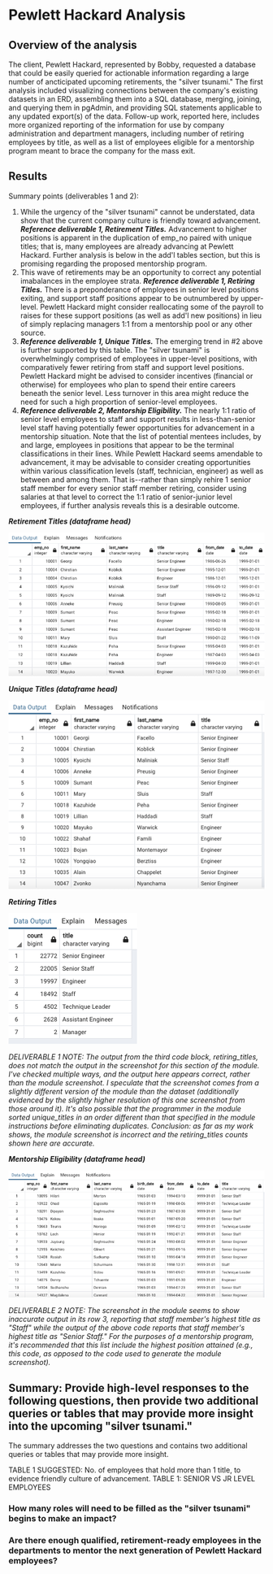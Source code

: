 # Pewlett Hackard Analysis

## Overview of the analysis

The client, Pewlett Hackard, represented by Bobby, requested a database that could be easily queried for actionable information regarding a large number of ancticipated upcoming retirements, the "silver tsunami."  The first analysis included visualizing connections between the company's existing datasets in an ERD, assembling them into a SQL database, merging, joining, and querying them in pgAdmin, and providing SQL statements applicable to any updated export(s) of the data.  Follow-up work, reported here, includes more organized reporting of the information for use by company administration and department managers, including number of retiring employees by title, as well as a list of employees eligible for a mentorship program meant to brace the company for the mass exit.

## Results

Summary points (deliverables 1 and 2):

1. While the urgency of the "silver tsunami" cannot be understated, data show that the current company culture is friendly toward advancement.  ***Reference deliverable 1, Retirement Titles.***  Advancement to higher positions is apparent in the duplication of emp_no paired with unique titles; that is, many employees are already advancing at Pewlett Hackard.  Further analysis is below in the add'l tables section, but this is promising regarding the proposed mentorship program.
2. This wave of retirements may be an opportunity to correct any potential imabalances in the employee strata. ***Reference deliverable 1, Retiring Titles.***  There is a preponderance of employees in senior level positions exiting, and support staff positions appear to be outnumbered by upper-level.  Pewlett Hackard might consider reallocating some of the payroll to raises for these support positions (as well as add'l new positions) in lieu of simply replacing managers 1:1 from a mentorship pool or any other source.
3. ***Reference deliverable 1, Unique Titles.*** The emerging trend in #2 above is further supported by this table.  The "silver tsunami" is overwhelmingly comprised of employees in upper-level positions, with comparatively fewer retiring from staff and support level positions.  Pewlett Hackard might be advised to consider incentives (financial or otherwise) for employees who plan to spend their entire careers beneath the senior level.  Less turnover in this area might reduce the need for such a high proportion of senior-level employees.
4. ***Reference deliverable 2, Mentorship Eligibility.*** The nearly 1:1 ratio of senior level employees to staff and support results in less-than-senior level staff having potentially fewer opportunities for advancement in a mentorship situation.  Note that the list of potential mentees includes, by and large, employees in positions that appear to be the terminal classifications in their lines.  While Pewlett Hackard seems amendable to advancement, it may be advisable to consider creating opportunities within various classification levels (staff, technician, engineer) as well as between and among them.  That is--rather than simply rehire 1 senior staff member for every senior staff member retiring, consider using salaries at that level to correct the 1:1 ratio of senior-junior level employees, if further analysis reveals this is a desirable outcome.

_***Retirement Titles (dataframe head)***_

![Retirement Titles](https://github.com/crkaide/Pewlett-Hackard-Analysis/blob/main/screenshots/screenshot_retirement_titles.png?raw=true)


_***Unique Titles (dataframe head)***_

![Unique Titles](https://github.com/crkaide/Pewlett-Hackard-Analysis/blob/main/screenshots/screenshot_unique_titles.png?raw=true)


_***Retiring Titles***_

![Retiring Titles](https://github.com/crkaide/Pewlett-Hackard-Analysis/blob/main/screenshots/screenshot_retiring_titles.png?raw=true)

_DELIVERABLE 1 NOTE: The output from the third code block, retiring_titles, does not match the output in the screenshot for this section of the module. I've checked multiple ways, and the output here appears correct, rather than the module screenshot. I speculate that the screenshot comes from a slightly different version of the module than the dataset (additionally evidenced by the slightly higher resolution of this one screenshot from those around it). It's also possible that the programmer in the module sorted unique_titles in an order different than that specified in the module instructions before eliminating duplicates. Conclusion: as far as my work shows, the module screenshot is incorrect and the retiring_titles counts shown here are accurate._

_***Mentorship Eligibility (dataframe head)***_

![Mentorship Eligibility](https://github.com/crkaide/Pewlett-Hackard-Analysis/blob/main/screenshots/screenshot_mentorship_eligibilty.png?raw=true)

_DELIVERABLE 2 NOTE: The screenshot in the module seems to show inaccurate output in its row 3, reporting that staff member's highest title as "Staff" while the output of the above code reports that staff member's highest title as "Senior Staff." For the purposes of a mentorship program, it's recommended that this list include the highest position attained (e.g., this code, as opposed to the code used to generate the module screenshot)._





## Summary: Provide high-level responses to the following questions, then provide two additional queries or tables that may provide more insight into the upcoming "silver tsunami."
The summary addresses the two questions and contains two additional queries or tables that may provide more insight.

TABLE 1 SUGGESTED:  No. of employees that hold more than 1 title, to evidence friendly culture of advancement.
TABLE 1:  SENIOR VS JR LEVEL EMPLOYEES


### How many roles will need to be filled as the "silver tsunami" begins to make an impact?


### Are there enough qualified, retirement-ready employees in the departments to mentor the next generation of Pewlett Hackard employees?














